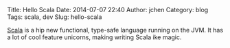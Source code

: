 Title: Hello Scala
Date: 2014-07-07 22:40
Author: jchen
Category: blog
Tags: scala, dev
Slug: hello-scala

[Scala](http://docs.scala-lang.org) is a hip new functional, type-safe language
running on the JVM. It has a lot of cool feature unicorns, making writing Scala
ike magic.
